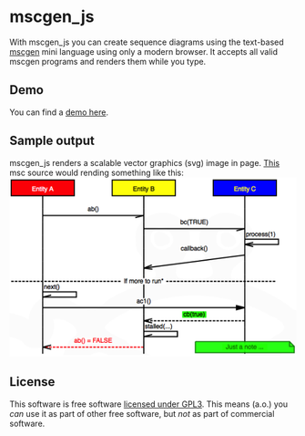 mscgen_js
=========

With mscgen_js you can create sequence diagrams using the
text-based [mscgen][1] mini language using only a modern browser.
It accepts all valid mscgen programs and renders them while you
type.

Demo
----
You can find a [demo here][2].

Sample output
-------------
mscgen_js renders a scalable vector graphics (svg) image in page. [This][4] msc 
source would rending something like this:
![a sample sequence chart](/samples/readme.png) 


License
-------
This software is free software [licensed under GPL3][3]. This means (a.o.) you _can_ use
it as part of other free software, but _not_ as part of commercial software.

[1]: http://www.mcternan.me.uk/mscgen/index.html
[2]: http://home.kpn.nl/chromx/mscgen_js/index.html
[3]: license.md
[4]: samples/readme.msc

